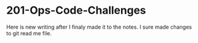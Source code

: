 # 201-Ops-Code-Challenges
Here is new writing after I finaly made it to the notes.
I sure made changes to git read me file.